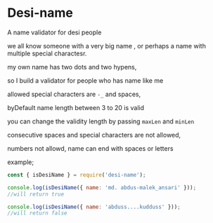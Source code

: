 # Desi-name

A name validator for desi people

we all know someone with a very big name , or perhaps a name with multiple special charactesr.

my own name has two dots and two hypens,

so I build a validator for people who has name like me

allowed special characters are `-_` and spaces,

byDefault name length between 3 to 20 is valid

you can change the validity length by passing `maxLen` and `minLen`

consecutive spaces and special characters are not allowed,

numbers not allowd,
name can end with spaces or letters

example;

```js
const { isDesiName } = require('desi-name');

console.log(isDesiName({ name: 'md. abdus-malek_ansari' }));
//will return true

console.log(isDesiName({ name: 'abduss....kudduss' }));
//will return false
```
